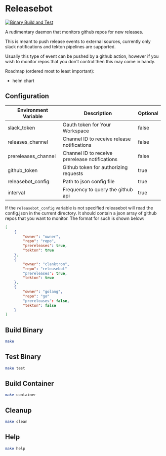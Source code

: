 # Releasebot
[![Binary Build and Test](https://github.com/clanktron/releasebot/actions/workflows/go-build.yaml/badge.svg)](https://github.com/clanktron/releasebot/actions/workflows/go-build.yaml)

A rudimentary daemon that monitors github repos for new releases. 

This is meant to push release events to external sources, currently only slack notifications and tekton pipelines are supported.

Usually this type of event can be pushed by a github action, however if you wish to monitor repos that you don't control then this may come in handy.

Roadmap (ordered most to least important):
- helm chart

## Configuration

| Environment Variable  | Description                                       | Optional          |
| --------------------  | -----------                                       | --------          |
| slack_token           | Oauth token for Your Workspace                    | false             |
| releases_channel      | Channel ID to receive release notifications       | false             |
| prereleases_channel   | Channel ID to receive prerelease notifications    | false             |
| github_token          | Github token for authorizing requests             | true              |
| releasebot_config     | Path to json config file                          | true              |
| interval              | Frequency to query the github api                 | true              |

If the `releasebot_config` variable is not specified releasebot will read the config.json in the current directory. It should contain a json array of github repos that you want to monitor.
The format for such is shown below:
```json
[
    {
        "owner": "owner",
        "repo": "repo",
        "prereleases": true,
        "tekton": true
    },
    {
        "owner": "clanktron",
        "repo": "releasebot"
        "prereleases": true,
        "tekton": true
    },
    {
        "owner": "golang",
        "repo": "go"
        "prereleases": false,
        "tekton": false
    }
]
```

## Build Binary
```bash
make
```
## Test Binary
```bash
make test
```
## Build Container
```bash
make container
```
## Cleanup
```bash
make clean
```
## Help
```bash
make help
```
